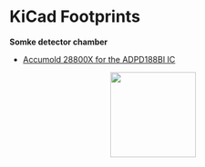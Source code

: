 # KiCad Footprints

**Somke detector chamber**

-  [Accumold 28800X for the ADPD188BI IC](https://github.com/aeonSolutions/PCB-Prototyping-Catalogue/blob/main/KiCad_Footprints/Smoke%20Detector%20Chambers/smoke%20chamber%20Accumold%2028800X.kicad_mod)

  <p align="center">
      <img height="150" src="https://github.com/aeonSolutions/PCB-Prototyping-Catalogue/blob/main/KiCad_Footprints/media/Accumold_28800X_ADPD188BI.png">
  </p>
